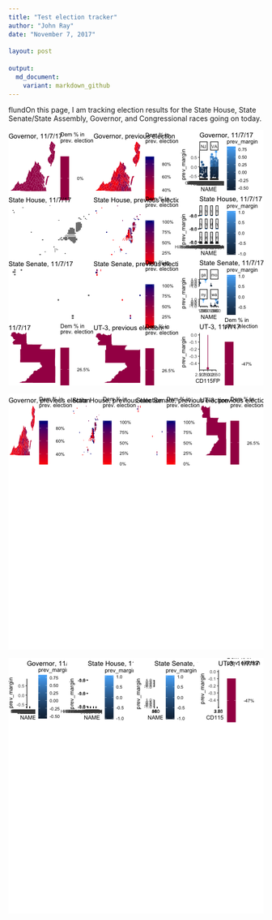 ```yaml
---
title: "Test election tracker"
author: "John Ray"
date: "November 7, 2017"

layout: post

output: 
  md_document:
    variant: markdown_github
---
```


flundOn this page, I am tracking election results for the State House, State Senate/State Assembly, Governor, and Congressional races going on today.







![plot of chunk unnamed-chunk-3](2017/11/07/figure/unnamed-chunk-3-1.png)

![plot of chunk unnamed-chunk-4](2017/11/07/figure/unnamed-chunk-4-1.png)

![plot of chunk unnamed-chunk-5](2017/11/07/figure/unnamed-chunk-5-1.png)
